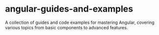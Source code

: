# angular-guides-and-examples
A collection of guides and code examples for mastering Angular, covering various topics from basic components to advanced features.
